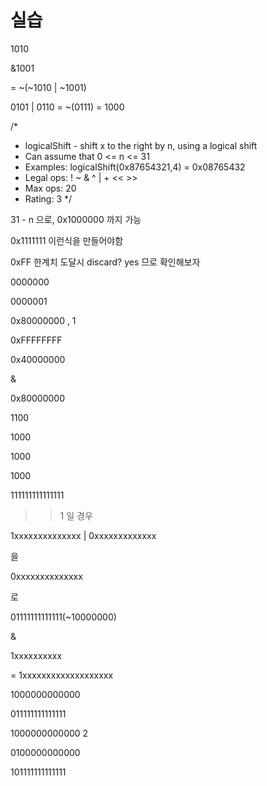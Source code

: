 ---
---

# 실습

1010

&1001

= ~(~1010 | ~1001)

0101 | 0110 = ~(0111) = 1000

/*

- logicalShift - shift x to the right by n, using a logical shift
- Can assume that 0 <= n <= 31
- Examples: logicalShift(0x87654321,4) = 0x08765432
- Legal ops: ! ~ & ^ | + << >>
- Max ops: 20
- Rating: 3
*/

31 - n  으로, 0x1000000 까지 가능

0x1111111 이런식을 만들어야함

0xFF 한계치 도달시 discard? yes 므로 확인해보자

0000000

0000001

0x80000000 , 1

0xFFFFFFFF

0x40000000

&

0x80000000

1100

1000

1000

1000

111111111111111

>>1 일 경우

1xxxxxxxxxxxxxx | 0xxxxxxxxxxxxx

을

0xxxxxxxxxxxxxx

로

01111111111111(~10000000)

&

1xxxxxxxxxx

= 1xxxxxxxxxxxxxxxxxxx

1000000000000

011111111111111

1000000000000 2

0100000000000

101111111111111